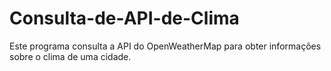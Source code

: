 # Consulta-de-API-de-Clima
Este programa consulta a API do OpenWeatherMap para obter informações sobre o clima de uma cidade.
